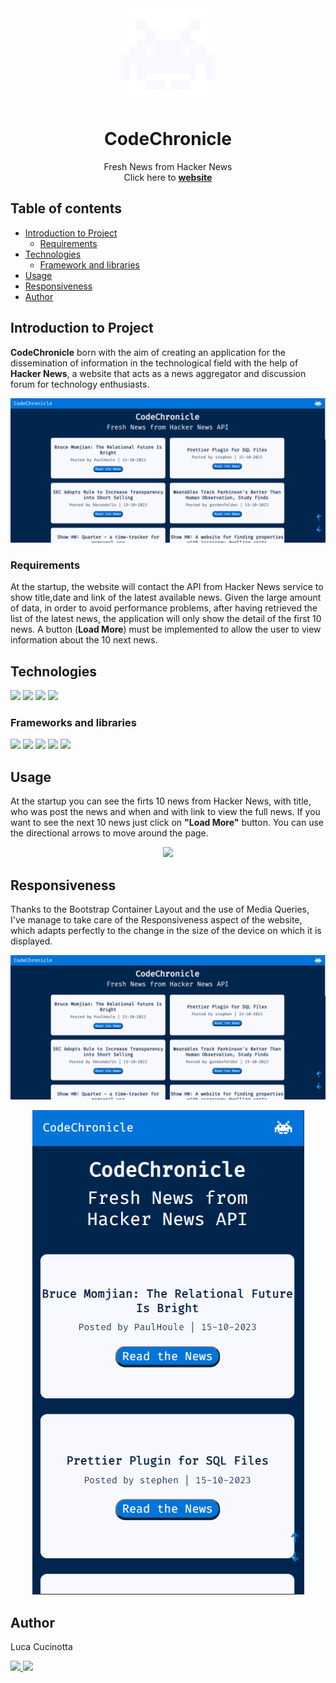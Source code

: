 <div align="center"><img src="src/img/logo.svg" width="150px"></div>
<h1 align="center">CodeChronicle</h1>
<p align="center">Fresh News from Hacker News
<br>
Click here to <a href="https://codechroniclenews.netlify.app"><strong>website</strong></a>
</p>

## Table of contents

- [Introduction to Project](#introduction-to-project)
  - [Requirements](#requirements)
- [Technologies](#technologies)
  - [Framework and libraries](#framework-and-libraries)
- [Usage](#usage)
- [Responsiveness](#responsiveness)
- [Author](#author)

## Introduction to Project

**CodeChronicle** born with the aim of creating an application for the dissemination of information in the technological field with the help of **Hacker News**, a website that acts as a news aggregator and discussion forum for technology enthusiasts.

<div align="center"><img src="src/img/READme/desktop.png" width="800px"></div>

### Requirements

At the startup, the website will contact the API from Hacker News service to show title,date and link of the latest available news. Given the large amount of data, in order to avoid performance problems, after having retrieved the list of the latest news, the application will only show the detail of the first 10 news. A button (**Load More**) must be implemented to allow the user to view information about the 10 next news.

## Technologies

<p align="left">
  <img src="https://img.shields.io/badge/VSCode-0078D4?style=for-the-badge&logo=visual%20studio%20code&logoColor=white"/>
  <img src="https://img.shields.io/badge/HTML5-E34F26?style=for-the-badge&logo=html5&logoColor=white"/>
  <img src="https://img.shields.io/badge/CSS3-1572B6?style=for-the-badge&logo=css3&logoColor=white"/>
  <img src="https://img.shields.io/badge/JavaScript-323330?style=for-the-badge&logo=javascript&logoColor=F7DF1E"/>
</p>

### Frameworks and libraries

<p align="left">
  <img src="https://img.shields.io/badge/Bootstrap-563D7C?style=for-the-badge&logo=bootstrap&logoColor=white"/>
  <img src="https://img.shields.io/badge/Sass-CC6699?style=for-the-badge&logo=sass&logoColor=white"/>
  <img src="https://img.shields.io/badge/Webpack-8DD6F9?style=for-the-badge&logo=Webpack&logoColor=white"/>
  <img src="https://img.shields.io/badge/axios-671ddf?&style=for-the-badge&logo=axios&logoColor=white"/>
  <img src="https://img.shields.io/badge/Lodash-3492FF?style=for-the-badge&logo=lodash&logoColor=white"/>
</p>

## Usage

At the startup you can see the firts 10 news from Hacker News, with title, who was post the news and when and with link to view the full news. If you want to see the next 10 news just click on **"Load More"** button. You can use the directional arrows to move around the page.

<div align="center"><img src="src/img/READme/video.gif"></div>

## Responsiveness

Thanks to the Bootstrap Container Layout and the use of Media Queries, I've manage to take care of the Responsiveness aspect of the website, which adapts perfectly to the change in the size of the device on which it is displayed.

![desktop image](src/img/READme/desktop.png)
<div align="center"><img src="src/img/READme/mobile.png"></div>

## Author

Luca Cucinotta
<p align="left">
  <a href="https://github.com/lucacucinotta">
    <img src="https://img.shields.io/badge/GitHub-100000?style=for-the-badge&logo=github&logoColor=white"/>
  </a>
  <a href="https://www.linkedin.com/in/luca-cucinotta-4b836b278/">
    <img src="https://img.shields.io/badge/LinkedIn-0077B5?style=for-the-badge&logo=linkedin&logoColor=white"/>
  </a>
</p>
